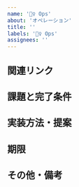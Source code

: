 ```yaml
---
name: '🏋️‍♀️ Ops'
about: 'オペレーション'
title: ''
labels: '🏋️‍♀️ Ops'
assignees: ''
---
```


## 関連リンク

## 課題と完了条件

## 実装方法・提案

## 期限

## その他・備考
